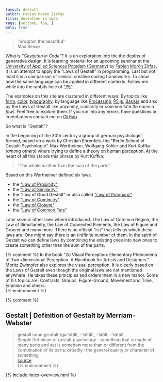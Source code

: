 ```yaml
---  
layout: default
author: Fabian Morón Zirfas
title: Gestalten in Code
tags: [welcome, foo, ]
meta: True
---  
```


> "program the beautiful"  
> Max Bense  

<div class="hero">What is <em>"Gestalten in Code"</em>? It is an exploration into the the depths of generative design. It is learning material for an upcoming seminar at the <a href="http://www.fh-potsdam.de/">University of Applied Sciences Potsdam (Germany)</a> by <a href="http://fabianmoronzirfas.me/">Fabian Morón Zirfas</a>. It is an attempt to apply the "Laws of Gestalt" in programming. Last but not least it is a comparison of several creative coding frameworks. To show how the same language can be applied in different contexts. Follow me while into the rabbits hole of <a href="{{site.baseurl}}/p5/">"P5"</a>.</div>  

The examples on this site are clustered in different ways. By topics like [form](/gestalten-in-code/form), [color](/gestalten-in-code/color), [typography](/gestalten-in-code/typography), by language like [Processing](/gestalten-in-code/processing), [P5.js](/gestalten-in-code/p5js), [Basil.js](/gestalten-in-code/basiljs) and also by the Laws of Gestalt like proximity, similarity or common fate _(to name a few)_. Feel free to explore them. If you run into any errors, have questions or contributions contact me on [GitHub](https://github.com/fabianmoronzirfas/gestalten-in-code/issues).  

So what is "Gestalt"?  

In the beginning of the 20th century a group of german psychologist formed, based on a work by Christian Ehrenfels, the "Berlin School of Gestalt-Psychologie". Max Wertheimer, Wolfgang Köhler and Kurt Koffka _(among others)_ where trying to define a theory on human perception. At the heart of all this stands this phrase by Kurt Koffka:  

>"The whole is other than the sum of the parts"  

Based on this Wertheimer defined six laws.  

- the ["Law of Proximity"](/gestalten-in-code/law-of/proximity)  
- the ["Law of Similarity"](/gestalten-in-code/law-of/similarity)  
- the "Law of Good Gestalt" or also called ["Law of Prägnanz"](/gestalten-in-code/law-of/praegnanz)  
- the ["Law of Continuity"](/gestalten-in-code/law-of/continuity)
- the ["Law of Closure"](/gestalten-in-code/law-of/closure)
- the ["Law of Common Fate"](/gestalten-in-code/law-of/common-fate)  

Later several other laws where introduced. The Law of Common Region, the Law of Simultaneity, the Law of Connected Elements, the Law of Figure and Ground and many more. There is no official "list" that tells us which these laws are. One might say there is an (in)finite number of them. In the spirit of Gestalt we can define laws by combining the existing ones into new ones to create something other then the sum of the parts.  

{% comment %}
In the book "2d Visual Perception: Elementary Phenomena of Two-dimensional Perception. A Handbook for Artists and Designers." Moritz Zwimpfer also explores the visual perception. It is clearly based on the Laws of Gestalt even though the original laws are not mentioned anywhere. He takes these principles and orders them in a new manor. Some of his topics are: Contrasts, Groups, Figure-Ground, Movement and Time, Emotion and others.  
{% endcomment %}








{% comment %}
## Gestalt | Definition of Gestalt by Merriam-Webster

>gestalt
>noun  ge·stalt \gə-ˈstält, -ˈshtält, -ˈstȯlt, -ˈshtȯlt\
>Simple Definition of gestalt
>psychology : something that is made of many parts and yet is somehow more than or different from the combination of its parts; broadly : the general quality or character of something  
[source](http://www.merriam-webster.com/dictionary/gestalt)  
{% endcomment %}


{% include index-overview.html %}